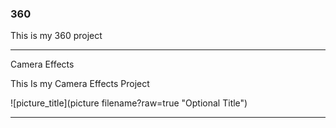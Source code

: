 ### 360

This is my 360 project

<script src="//360.vizor.io/scripts/embed.js" data-vizorurl="https://360.vizor.io/embed/v/9xkqb" ></script>

***

Camera Effects

This Is my Camera Effects Project

![picture_title](picture filename?raw=true "Optional Title")

***

